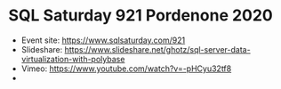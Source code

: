 # SQL Saturday 921 Pordenone 2020
* Event site: https://www.sqlsaturday.com/921
* Slideshare: https://www.slideshare.net/ghotz/sql-server-data-virtualization-with-polybase
* Vimeo: https://www.youtube.com/watch?v=-pHCyu32tf8
* 
